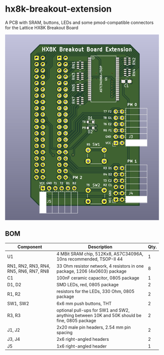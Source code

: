 # hx8k-breakout-extension
A PCB with SRAM, buttons, LEDs and some pmod-compatible connectors for the Lattice HX8K Breakout Board


![top side of the board](img/board-top.png?raw=true "top side")


## BOM

| Component | Description | Qty. |
|-----------|-------------|------|
| U1 | 4 MBit SRAM chip, 512Kx8, AS7C34096A, 10ns recommended, TSOP-II 44 | 1 |
| RN1, RN2, RN3, RN4, RN5, RN6, RN7, RN8 | 33 Ohm resistor network, 4 resistors in one package, 1206 (4x0603) package | 8 |
| C1 | 100nF ceramic capacitor, 0805 package | 1 |
| D1, D2 | SMD LEDs, red, 0805 package | 2 |
| R1, R2 | resistors for the LEDs, 330 Ohm, 0805 package | 2 |
| SW1, SW2 | 6x6 mm push buttons, THT | 2 |
| R3, R3 | optional pull-ups for SW1 and SW2, anything between 10K and 50K should be fine, 0805 package | 2 |
| J1, J2 | 2x20 male pin headers, 2.54 mm pin spacing | 2 |
| J3, J4 | 2x6 right-angled headers | 2 |
| J5 | 1x6 right-angled header | 1 |